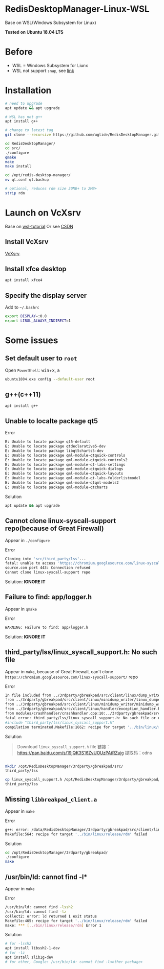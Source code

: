 
# RedisDesktopManager-Linux-WSL
Base on WSL(Windows Subsystem for Linux)

**Tested on Ubuntu 18.04 LTS**

# Before
- WSL = Windows Subsystem for Liunx
- WSL not support `snap`, see [link](https://forum.snapcraft.io/t/windows-subsystem-for-linux/216/10#post_10)

# Installation

```bash
# need to upgrade
apt update && apt upgrade

# WSL has not g++
apt install g++

# change to latest tag
git clone --recursive https://github.com/uglide/RedisDesktopManager.git -b 0.9.8

cd RedisDesktopManager/
cd src/
./configure
qmake
make
make install

cd /opt/redis-desktop-manager/
mv qt.conf qt.backup

# optional, reduces rdm size 30MB+ to 2MB+
strip rdm
```

# Launch on VcXsrv
Base on [wsl-tutorial](https://github.com/archongum/wsl-tutorial)
Or see [CSDN](https://blog.csdn.net/c13232906050/article/details/83025020)

## Install VcXsrv
[VcXsrv](https://sourceforge.net/projects/vcxsrv/).

## Install xfce desktop
```bash
apt install xfce4
```

## Specify the display server

Add to `~/.bashrc`

```bash
export DISPLAY=:0.0
export LIBGL_ALWAYS_INDIRECT=1
```

# Some issues
## Set default user to `root`
Open `PowerShell`: <kbd>win</kbd>+<kbd>x</kbd>, <kbd>a</kbd>
```bash
ubuntu1804.exe config --default-user root
```

## g++(c++11)
```bash
apt install g++
```

## Unable to localte package qt5
Error
```bash
E: Unable to locate package qt5-default
E: Unable to locate package qtdeclarative5-dev
E: Unable to locate package libqt5charts5-dev
E: Unable to locate package qml-module-qtquick-controls
E: Unable to locate package qml-module-qtquick-controls2
E: Unable to locate package qml-module-qt-labs-settings
E: Unable to locate package qml-module-qtquick-dialogs
E: Unable to locate package qml-module-qtquick-layouts
E: Unable to locate package qml-module-qt-labs-folderlistmodel
E: Unable to locate package qml-module-qtqml-models2
E: Unable to locate package qml-module-qtcharts
```
Solution
```bash
apt update && apt upgrade
```

## Cannot clone linux-syscall-support repo(because of Great Firewall)
Appear in `./configure`

Error
```bash
Cloning into 'src/third_party/lss'...
fatal: unable to access 'https://chromium.googlesource.com/linux-syscall-support/': Failed to connect to chromium.google
source.com port 443: Connection refused
Cannot clone linux-syscall-support repo
```
Solution: **IGNORE IT**

## Failure to find: app/logger.h
Appear in `qmake`

Error
```bash
WARNING: Failure to find: app/logger.h
```

Solution: **IGNORE IT**

## third_party/lss/linux_syscall_support.h: No such file
Appear in `make`, because of Great Firewall, can't clone `https://chromium.googlesource.com/linux-syscall-support/` repo

Error
```bash
In file included from ../3rdparty/gbreakpad/src/client/linux/dump_writer_common/thread_info.h:37:0,                 
from ../3rdparty/gbreakpad/src/client/linux/minidump_writer/linux_dumper.h:51,                 
from ../3rdparty/gbreakpad/src/client/linux/minidump_writer/minidump_writer.h:41,                 
from ../3rdparty/gbreakpad/src/client/linux/handler/exception_handler.h:42,                 
from modules/crashhandler/crashhandler.cpp:10:../3rdparty/gbreakpad/src/common/memory_allocator.h:50:10: 
fatal error: third_party/lss/linux_syscall_support.h: No such file or directory 
#include "third_party/lss/linux_syscall_support.h"          
compilation terminated.Makefile:1662: recipe for target '../bin/linux/release/obj/crashhandler.o' failedmake: *** [../bin/linux/release/obj/crashhandler.o] Error 1
```

Solution
> Download `linux_syscall_support.h` file 
> 链接：https://pan.baidu.com/s/19jQK3S16ZvUOUzPAtRZujg 
> 提取码：odns
```bash

mkdir /opt/RedisDesktopManager/3rdparty/gbreakpad/src/
third_party/lss

cp linux_syscall_support.h /opt/RedisDesktopManager/3rdparty/gbreakpad/src/
third_party/lss
```



## Missing `libbreakpad_client.a`
Appear in `make`

Error
```bash
g++: error: /data/RedisDesktopManager/3rdparty/gbreakpad/src/client/linux/libbreakpad_client.a: No such file or directory
Makefile:564: recipe for target '../bin/linux/release/rdm' failed
```
Solution
```bash
cd /opt/RedisDesktopManager/3rdparty/gbreakpad/
./configure
make
```

## /usr/bin/ld: cannot find -l*
Appear in `make`

Error
```bash
/usr/bin/ld: cannot find -lssh2
/usr/bin/ld: cannot find -lz
collect2: error: ld returned 1 exit status
Makefile:465: recipe for target '../bin/linux/release/rdm' failed
make: *** [../bin/linux/release/rdm] Error 1
```
Solution
```bash
# for -lssh2
apt install libssh2-1-dev
# for -lz
apt install zlib1g-dev
# for other, Google: /usr/bin/ld: cannot find -l<other package>
```

